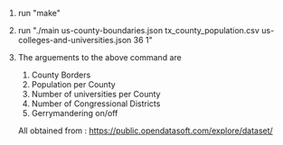 1. run "make"
2. run "./main us-county-boundaries.json tx_county_population.csv us-colleges-and-universities.json 36 1"


3. The arguements to the above command are
	1. County Borders
	2. Population per County
	3. Number of universities per County
	4. Number of Congressional Districts 
	5. Gerrymandering on/off

	All obtained from : https://public.opendatasoft.com/explore/dataset/
